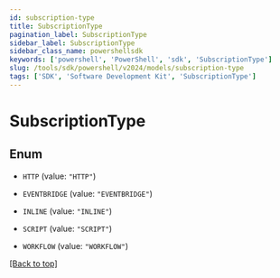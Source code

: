 ```yaml
---
id: subscription-type
title: SubscriptionType
pagination_label: SubscriptionType
sidebar_label: SubscriptionType
sidebar_class_name: powershellsdk
keywords: ['powershell', 'PowerShell', 'sdk', 'SubscriptionType'] 
slug: /tools/sdk/powershell/v2024/models/subscription-type
tags: ['SDK', 'Software Development Kit', 'SubscriptionType']
---
```



# SubscriptionType

## Enum


* `HTTP` (value: `"HTTP"`)

* `EVENTBRIDGE` (value: `"EVENTBRIDGE"`)

* `INLINE` (value: `"INLINE"`)

* `SCRIPT` (value: `"SCRIPT"`)

* `WORKFLOW` (value: `"WORKFLOW"`)


[[Back to top]](#) 

